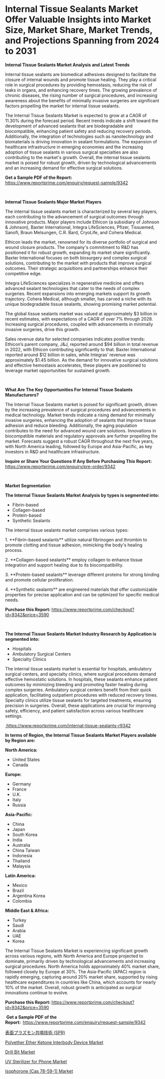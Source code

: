 <p><h1>Internal Tissue Sealants Market Offer Valuable Insights into Market Size, Market Share, Market Trends, and Projections Spanning from 2024 to 2031</h1></p><p><strong>Internal Tissue Sealants Market Analysis and Latest Trends</strong></p>
<p><p>Internal tissue sealants are biomedical adhesives designed to facilitate the closure of internal wounds and promote tissue healing. They play a critical role in surgical procedures by providing hemostasis, reducing the risk of leaks in organs, and enhancing recovery times. The growing prevalence of chronic diseases, the rising number of surgical procedures, and increasing awareness about the benefits of minimally invasive surgeries are significant factors propelling the market for internal tissue sealants.</p><p>The Internal Tissue Sealants Market is expected to grow at a CAGR of 11.30% during the forecast period. Recent trends indicate a shift toward the development of advanced sealants that are biodegradable and biocompatible, enhancing patient safety and reducing recovery periods. Additionally, the integration of technologies such as nanotechnology and biomaterials is driving innovation in sealant formulations. The expansion of healthcare infrastructure in emerging economies and the increasing adoption of tissue sealants in various surgical specialties are also contributing to the market's growth. Overall, the internal tissue sealants market is poised for robust growth, driven by technological advancements and an increasing demand for effective surgical solutions.</p></p>
<p><strong>Get a Sample PDF of the Report:&nbsp;</strong> <a href="https://www.reportprime.com/enquiry/request-sample/9342">https://www.reportprime.com/enquiry/request-sample/9342</a></p>
<p>&nbsp;</p>
<p><strong>Internal Tissue Sealants Major Market Players</strong></p>
<p><p>The internal tissue sealants market is characterized by several key players, each contributing to the advancement of surgical outcomes through innovative products. Major players include Ethicon (a subsidiary of Johnson & Johnson), Baxter International, Integra LifeSciences, Pfizer, Tissuemed, Sanofi, Braun Melsungen, C.R. Bard, CryoLife, and Cohera Medical. </p><p>Ethicon leads the market, renowned for its diverse portfolio of surgical and wound closure products. The company's commitment to R&D has positioned it for robust growth, expanding its market share significantly. Baxter International focuses on both biosurgery and complex surgical solutions, contributing to the market with products that improve surgical outcomes. Their strategic acquisitions and partnerships enhance their competitive edge.</p><p>Integra LifeSciences specializes in regenerative medicine and offers advanced sealant technologies that cater to the needs of complex surgeries. Recent expansions into emerging markets support its growth trajectory. Cohera Medical, although smaller, has carved a niche with its unique biodegradable tissue sealants, showing promising market potential.</p><p>The global tissue sealants market was valued at approximately $3 billion in recent estimates, with expectations of a CAGR of over 7% through 2028. Increasing surgical procedures, coupled with advancements in minimally invasive surgeries, drive this growth. </p><p>Sales revenue data for selected companies indicates positive trends: Ethicon’s parent company, J&J, reported around $94 billion in total revenue in 2022, with Ethicon contributing significantly to that. Baxter International reported around $12 billion in sales, while Integras’ revenue was approximately $1.45 billion. As the demand for innovative surgical solutions and effective hemostasis accelerates, these players are positioned to leverage market opportunities for sustained growth.</p></p>
<p>&nbsp;</p>
<p><strong>What Are The Key Opportunities For Internal Tissue Sealants Manufacturers?</strong></p>
<p><p>The Internal Tissue Sealants market is poised for significant growth, driven by the increasing prevalence of surgical procedures and advancements in medical technology. Market trends indicate a rising demand for minimally invasive surgeries, enhancing the adoption of sealants that improve tissue adhesion and reduce bleeding. Additionally, the aging population contributes to the need for advanced wound care solutions. Innovations in biocompatible materials and regulatory approvals are further propelling the market. Forecasts suggest a robust CAGR throughout the next five years, with North America leading, followed by Europe and Asia-Pacific, as key investors in R&D and healthcare infrastructure.</p></p>
<p><strong>Inquire or Share Your Questions If Any Before Purchasing This Report:</strong> <a href="https://www.reportprime.com/enquiry/pre-order/9342">https://www.reportprime.com/enquiry/pre-order/9342</a></p>
<p>&nbsp;</p>
<p><strong>Market Segmentation</strong></p>
<p><strong>The Internal Tissue Sealants Market Analysis by types is segmented into:</strong></p>
<p><ul><li>Fibrin-based</li><li>Collagen-based</li><li>Protein-based</li><li>Synthetic Sealants</li></ul></p>
<p><p>The internal tissue sealants market comprises various types: </p><p>1. **Fibrin-based sealants** utilize natural fibrinogen and thrombin to promote clotting and tissue adhesion, mimicking the body's healing process. </p><p>2. **Collagen-based sealants** employ collagen to enhance tissue integration and support healing due to its biocompatibility. </p><p>3. **Protein-based sealants** leverage different proteins for strong binding and promote cellular proliferation. </p><p>4. **Synthetic sealants** are engineered materials that offer customizable properties for precise application and can be optimized for specific medical needs.</p></p>
<p><strong>Purchase this Report:&nbsp;</strong><a href="https://www.reportprime.com/checkout?id=9342&price=3590">https://www.reportprime.com/checkout?id=9342&price=3590</a></p>
<p>&nbsp;</p>
<p><strong>The Internal Tissue Sealants Market Industry Research by Application is segmented into:</strong></p>
<p><ul><li>Hospitals</li><li>Ambulatory Surgical Centers</li><li>Specialty Clinics</li></ul></p>
<p><p>The internal tissue sealants market is essential for hospitals, ambulatory surgical centers, and specialty clinics, where surgical procedures demand effective hemostatic solutions. In hospitals, these sealants enhance patient outcomes by minimizing bleeding and promoting faster healing during complex surgeries. Ambulatory surgical centers benefit from their quick application, facilitating outpatient procedures with reduced recovery times. Specialty clinics utilize tissue sealants for targeted treatments, ensuring precision in surgeries. Overall, these applications are crucial for improving safety, efficiency, and patient satisfaction across various healthcare settings.</p></p>
<p><a href="https://www.reportprime.com/internal-tissue-sealants-r9342">&nbsp;https://www.reportprime.com/internal-tissue-sealants-r9342</a></p>
<p><strong>In terms of Region, the Internal Tissue Sealants Market Players available by Region are:</strong></p>
<p>
    <p> <strong> North America: </strong>
        <ul>
            <li>United States</li>
            <li>Canada</li>
        </ul>
        </p> 
    <p> <strong> Europe: </strong>
        <ul>
            <li>Germany</li>
            <li>France</li>
            <li>U.K.</li>
            <li>Italy</li>
            <li>Russia</li>
        </ul>
        </p> 
    <p> <strong> Asia-Pacific: </strong>
        <ul>
            <li>China</li>
            <li>Japan</li>
            <li>South Korea</li>
            <li>India</li>
            <li>Australia</li>
            <li>China Taiwan</li>
            <li>Indonesia</li>
            <li>Thailand</li>
            <li>Malaysia</li>
        </ul>
        </p> 
    <p> <strong> Latin America: </strong>
        <ul>
            <li>Mexico</li>
            <li>Brazil</li>
            <li>Argentina Korea</li>
            <li>Colombia</li>
        </ul>
        </p> 
    <p> <strong> Middle East & Africa: </strong>
        <ul>
            <li>Turkey</li>
            <li>Saudi</li>
            <li>Arabia</li>
            <li>UAE</li>
            <li>Korea</li>
        </ul>
    </p>
    </p>
<p><p>The Internal Tissue Sealants Market is experiencing significant growth across various regions, with North America and Europe projected to dominate, primarily driven by technological advancements and increasing surgical procedures. North America holds approximately 40% market share, followed closely by Europe at 30%. The Asia-Pacific (APAC) region is rapidly emerging, capturing around 20% market share, supported by rising healthcare expenditures in countries like China, which accounts for nearly 10% of the market. Overall, robust growth is anticipated as surgical innovations continue to evolve.</p></p>
<p><strong>Purchase this Report: </strong><a href="https://www.reportprime.com/checkout?id=9342&price=3590">https://www.reportprime.com/checkout?id=9342&price=3590</a></p>
<p>&nbsp;<strong>Get a Sample PDF of the Report:&nbsp;&nbsp;</strong><a href="https://www.reportprime.com/enquiry/request-sample/9342">https://www.reportprime.com/enquiry/request-sample/9342</a></p>
<p><strong></strong></p>
<p><p><a href="https://medium.com/@gregoriookeefe2023/surface-plasmon-resonance-technology-spr-market-%E3%81%AF-%E3%82%B3%E3%82%B9%E3%83%88%E7%AE%A1%E7%90%86%E3%81%A8%E5%8A%B9%E7%8E%87%E5%90%91%E4%B8%8A%E3%82%92%E5%84%AA%E5%85%88%E3%81%97%E3%81%BE%E3%81%99-e3a278c94036">表面プラズモン共鳴技術 (SPR)</a></p><p><a href="https://github.com/nathandecarvalho/Market-Research-Report-List-5/blob/main/polyether-ether-ketone-interbody-device-market.md">Polyether Ether Ketone Interbody Device Market</a></p><p><a href="https://medium.com/@rosslarkin1962/the-global-drill-bit-market-is-projected-to-experience-an-annual-growth-rate-of-10-8-daa8869539d1">Drill Bit Market</a></p><p><a href="https://www.linkedin.com/pulse/future-uv-sterilizer-phone-market-global-forecast-2zttf?trackingId=I4MPMEx0R4GX8LkecdS%2F1Q%3D%3D">UV Sterilizer for Phone Market</a></p><p><a href="https://issuu.com/reportprime-2/docs/isophorone-cas-78-59-1-market-size-_f1ef37b9f274f0">Isophorone (Cas 78-59-1) Market</a></p></p>